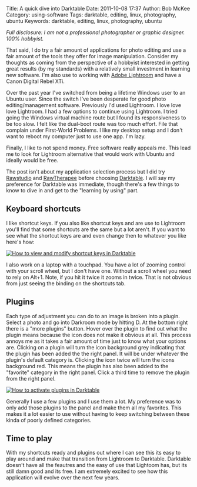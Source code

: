 Title: A quick dive into Darktable
Date: 2011-10-08 17:37
Author: Bob McKee
Category: using-software
Tags: darktable, editing, linux, photography, ubuntu
Keywords: darktable, editing, linux, photography, ubuntu

*Full disclosure: I am not a professional photographer or graphic
designer. 100% hobbyist.*

That said, I do try a fair amount of applications for photo editing and
use a fair amount of the tools they offer for image manipulation.
Consider my thoughts as coming from the perspective of a hobbyist
interested in getting great results (by my standards) with a relatively
small investment in learning new software. I'm also use to working with
[Adobe Lightroom][] and have a Canon Digital Rebel XTi.

Over the past year I've switched from being a lifetime Windows user to
an Ubuntu user. Since the switch I've been desperate for good photo
editing/management software. Previously I'd used Lightroom. I love love
love Lightroom. I had a few options to continue using Lightroom. I tried
going the Windows virtual machine route but I found its responsiveness
to be too slow. I felt like the dual-boot route was too much effort.
File that complain under First-World Problems. I like my desktop setup
and I don't want to reboot my computer just to use one app. I'm lazy.

Finally, I like to not spend money. Free software really appeals me.
This lead me to look for Lightroom alternative that would work with
Ubuntu and ideally would be free.

The post isn't about my application selection process but I did try
[Rawstudio][] and [RawTherapee][] before choosing [Darktable][]. I will
say my preference for Darktable was immediate, though there's a few
things to know to dive in and get to the "learning by using" part.

## Keyboard shortcuts

I like shortcut keys. If you also like shortcut keys and are use to
Lightroom you'll find that some shortcuts are the same but a lot aren't.
If you want to see what the shortcut keys are and even change then to
whatever you like here's how:

[![How to view and modify shortcut keys in Darktable](http://4.bp.blogspot.com/-If6bYn4vKlc/TpB_DaWouZI/AAAAAAAAAD0/zQay5K5MpzM/s400/shortcuts.png)](http://4.bp.blogspot.com/-If6bYn4vKlc/TpB_DaWouZI/AAAAAAAAAD0/zQay5K5MpzM/s1600/shortcuts.png)

I also work on a laptop with a touchpad. You have a lot of zooming
control with your scroll wheel, but I don't have one. Without a scroll
wheel you need to rely on Alt+1. Note, if you hit it twice it zooms in
twice. That is not obvious from just seeing the binding on the shortcuts
tab.

## Plugins

Each type of adjustment you can do to an image is broken into a plugin.
Select a photo and go into Darkroom mode by hitting D. At the bottom
right there is a "more plugins" button. Hover over the plugin to find
out what the plugin means because the icon does not make it obvious at
all. This process annoys me as it takes a fair amount of time just to
know what your options are. Clicking on a plugin will turn the icon
background grey indicating that the plugin has been added the the right
panel. It will be under whatever the plugin's default category is.
Clicking the icon twice will turn the icons background red. This means
the plugin has also been added to the "favorite" category in the right
panel. Click a third time to remove the plugin from the right panel.

[![How to activate plugins in Darktable](http://1.bp.blogspot.com/-FAiPQFCo7eg/TpCFbd4tCQI/AAAAAAAAAD8/nW8EAs_JCXE/s400/plugins.png)](http://1.bp.blogspot.com/-FAiPQFCo7eg/TpCFbd4tCQI/AAAAAAAAAD8/nW8EAs_JCXE/s1600/plugins.png)

Generally I use a few plugins and I use them a lot. My preference was to
only add those plugins to the panel and make them all my favorites. This
makes it a lot easier to use without having to keep switching between
these kinda of poorly defined categories.

## Time to play

With my shortcuts ready and plugins out where I can see this its easy to
play around and make that transition from Lightroom to Darktable.
Darktable doesn't have all the feautres and the easy of use that
Lightoom has, but its still damn good and its free. I am extremely
excited to see how this application will evolve over the next few years.

[Adobe Lightroom]: http://www.adobe.com/products/photoshoplightroom/
[Rawstudio]: http://rawstudio.org/
[RawTherapee]: http://rawtherapee.com/
[Darktable]: http://darktable.sourceforge.net/

